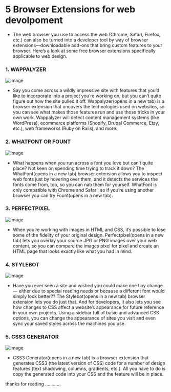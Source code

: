 # 5 Browser Extensions for web devolpoment 

- The web browser you use to access the web (Chrome, Safari, Firefox, etc.) can also be turned into a developer tool by way of browser extensions—downloadable add-ons that bring custom features to your browser. Here’s a look at some free browser extensions specifically applicable to web design.

### 1. WAPPALYZER
![image](https://user-images.githubusercontent.com/90548992/193329408-8aa263a7-2e15-45f0-af20-a35fe25f1401.png)

- Say you come across a wildly impressive site with features that you’d like to incorporate into a project you’re working on, but you can’t quite figure out how the site pulled it off. Wappalyzer(opens in a new tab) is a browser extension that uncovers the technologies used on websites, so you can see what makes those features run and use those tricks in your own work. Wappalyzer will detect content management systems (like WordPress), ecommerce platforms (Shopify, Drupal Commerce, Etsy, etc.), web frameworks (Ruby on Rails), and more.

### 2. WHATFONT OR FOUNT
![image](https://user-images.githubusercontent.com/90548992/193329529-235b4921-1355-4ece-bcc3-53f5bb43eba8.png)

- What happens when you run across a font you love but can’t quite place? Not keen on spending time trying to track it down? The WhatFont(opens in a new tab) browser extension allows you to inspect web fonts just by hovering over them, and it detects the services the fonts come from, too, so you can nab them for yourself. WhatFont is only compatible with Chrome and Safari, so if you’re using another browser you can try Fount(opens in a new tab).

### 3. PERFECTPIXEL
![image](https://user-images.githubusercontent.com/90548992/193329628-fb7eb413-567f-48f4-89a8-01c00ec9fbea.png)

- When you’re working with images in HTML and CSS, it’s possible to lose some of the fidelity of your original design. Perfectpixel(opens in a new tab) lets you overlay your source JPG or PNG images over your web content, so you can compare the images pixel for pixel and create an HTML page that looks exactly like what you had in mind.

### 4. STYLEBOT
![image](https://user-images.githubusercontent.com/90548992/193329729-335b79e1-c865-42df-ac40-c7be7f6b298d.png)

- Have you ever seen a site and wished you could make one tiny change— either due to special reading needs or because a different font would simply look better?? The Stylebot(opens in a new tab) browser extension lets you do just that. And for developers, it also lets you see how changes to CSS affect a website’s appearance for future reference in your own projects. Using a sidebar full of basic and advanced CSS options, you can change the appearance of sites you visit and even sync your saved styles across the machines you use.

### 5. CSS3 GENERATOR
![image](https://user-images.githubusercontent.com/90548992/193329838-0e1221fb-15b5-43bd-80af-97f978df6624.png)

- CSS3 Generator(opens in a new tab) is a browser extension that generates CSS3 (the latest version of CSS) code for a number of design features (text shadowing, columns, gradients, etc.). All you have to do is copy the generated code into your CSS and the feature will be in place.


thanks for reading ............
